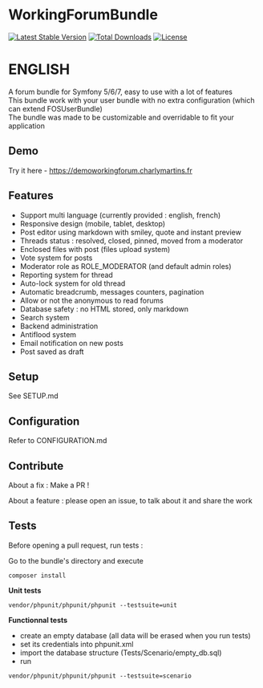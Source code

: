 WorkingForumBundle
==================

[![Latest Stable Version](https://poser.pugx.org/yosimitso/workingforumbundle/v/stable)](https://packagist.org/packages/yosimitso/workingforumbundle) [![Total Downloads](https://poser.pugx.org/yosimitso/workingforumbundle/downloads)](https://packagist.org/packages/yosimitso/workingforumbundle) [![License](https://poser.pugx.org/yosimitso/workingforumbundle/license)](https://packagist.org/packages/yosimitso/workingforumbundle)


ENGLISH
=================  
A forum bundle for Symfony 5/6/7, easy to use with a lot of features  
This bundle work with your user bundle with no extra configuration (which can extend FOSUserBundle)  
The bundle was made to be customizable and overridable to fit your application  

Demo
-------------
Try it here - https://demoworkingforum.charlymartins.fr

Features
------------------
- Support multi language (currently provided : english, french)
- Responsive design (mobile, tablet, desktop)
- Post editor using markdown with smiley, quote and instant preview
- Threads status : resolved, closed, pinned, moved from a moderator
- Enclosed files with post (files upload system)
- Vote system for posts
- Moderator role as ROLE_MODERATOR (and default admin roles)
- Reporting system for thread
- Auto-lock system for old thread
- Automatic breadcrumb, messages counters, pagination
- Allow or not the anonymous to read forums
- Database safety : no HTML stored, only markdown
- Search system
- Backend administration
- Antiflood system
- Email notification on new posts
- Post saved as draft 


Setup
------------------
See SETUP.md


Configuration
-----------------
Refer to CONFIGURATION.md

Contribute
----------------
About a fix : 
Make a PR !

About a feature :
please open an issue, to talk about it and share the work

Tests
--------------------
Before opening a pull request, run tests :

Go to the bundle's directory and execute 
````
composer install
````

**Unit tests**
````
vendor/phpunit/phpunit/phpunit --testsuite=unit
````

**Functionnal tests**

- create an empty database (all data will be erased when you run tests)
- set its credentials into phpunit.xml
- import the database structure (Tests/Scenario/empty_db.sql)
- run 
````
vendor/phpunit/phpunit/phpunit --testsuite=scenario
````



